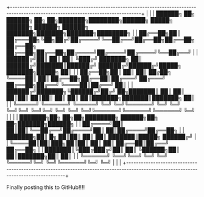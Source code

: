 +-----------------------------------------------------------------------------------------------------------------------------------+
|                                                                                                                                   |
|  ██████╗ ██╗      ██████╗ ██╗  ██╗███████╗████████╗██████╗  █████╗ ██████╗     ██████╗ ██████╗ ███████╗███████╗███████╗████████╗  |
|  ██╔══██╗██║     ██╔═══██╗╚██╗██╔╝██╔════╝╚══██╔══╝██╔══██╗██╔══██╗██╔══██╗    ██╔══██╗██╔══██╗██╔════╝██╔════╝██╔════╝╚══██╔══╝  |
|  ██████╔╝██║     ██║   ██║ ╚███╔╝ ███████╗   ██║   ██████╔╝███████║██████╔╝    ██████╔╝██████╔╝█████╗  ███████╗█████╗     ██║     |
|  ██╔══██╗██║     ██║   ██║ ██╔██╗ ╚════██║   ██║   ██╔══██╗██╔══██║██╔═══╝     ██╔═══╝ ██╔══██╗██╔══╝  ╚════██║██╔══╝     ██║     |
|  ██████╔╝███████╗╚██████╔╝██╔╝ ██╗███████║   ██║   ██║  ██║██║  ██║██║         ██║     ██║  ██║███████╗███████║███████╗   ██║     |
|  ╚═════╝ ╚══════╝ ╚═════╝ ╚═╝  ╚═╝╚══════╝   ╚═╝   ╚═╝  ╚═╝╚═╝  ╚═╝╚═╝         ╚═╝     ╚═╝  ╚═╝╚══════╝╚══════╝╚══════╝   ╚═╝     |
|                                                                                                                                   |
|  ███████╗██╗    ██╗██╗████████╗ ██████╗██╗  ██╗███████╗██████╗                                                                    |
|  ██╔════╝██║    ██║██║╚══██╔══╝██╔════╝██║  ██║██╔════╝██╔══██╗                                                                   |
|  ███████╗██║ █╗ ██║██║   ██║   ██║     ███████║█████╗  ██████╔╝                                                                   |
|  ╚════██║██║███╗██║██║   ██║   ██║     ██╔══██║██╔══╝  ██╔══██╗                                                                   |
|  ███████║╚███╔███╔╝██║   ██║   ╚██████╗██║  ██║███████╗██║  ██║                                                                   |
|  ╚══════╝ ╚══╝╚══╝ ╚═╝   ╚═╝    ╚═════╝╚═╝  ╚═╝╚══════╝╚═╝  ╚═╝                                                                   |
|                                                                                                                                   |
+-----------------------------------------------------------------------------------------------------------------------------------+

Finally posting this to GitHub!!!!

